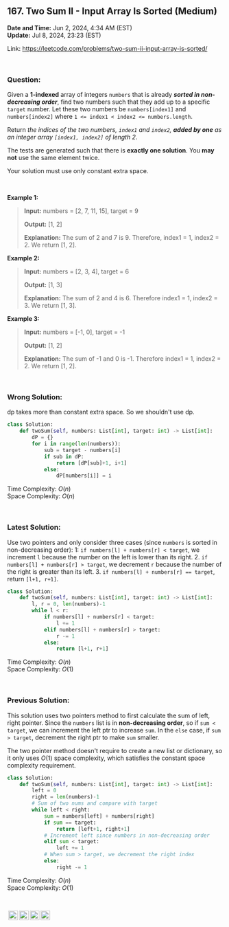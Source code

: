 ## 167. Two Sum II - Input Array Is Sorted (Medium)
**Date and Time:** Jun 2, 2024, 4:34 AM (EST) <br>
**Update:** Jul 8, 2024, 23:23 (EST)

Link: https://leetcode.com/problems/two-sum-ii-input-array-is-sorted/

<br>

### Question:
Given a __1-indexed__ array of integers `numbers` that is already _**sorted in non-decreasing order**_, find two numbers such that they add up to a specific `target` number. Let these two numbers be `numbers[index1]` and `numbers[index2]` where `1 <= index1 < index2 <= numbers.length`.

Return _the indices of the two numbers, _`index1` and `index2`_, **added by one** as an integer array `[index1, index2]` of length 2_.

The tests are generated such that there is **exactly one solution**. You **may not** use the same element twice.

Your solution must use only constant extra space.

<br>

**Example 1:**
> **Input:** numbers = [2, 7, 11, 15], target = 9
> 
> **Output:** [1, 2]
>
> **Explanation:** The sum of 2 and 7 is 9. Therefore, index1 = 1, index2 = 2. We return [1, 2].

**Example 2:**
> **Input:** numbers = [2, 3, 4], target = 6
> 
> **Output:** [1, 3]
>
> **Explanation:** The sum of 2 and 4 is 6. Therefore index1 = 1, index2 = 3. We return [1, 3].

**Example 3:**
> **Input:** numbers = [-1, 0], target = -1
> 
> **Output:** [1, 2]
>
> **Explanation:** The sum of -1 and 0 is -1. Therefore index1 = 1, index2 = 2. We return [1, 2].

<br>

### Wrong Solution:
dp takes more than constant extra space. So we shouldn't use dp.
```python
class Solution:
    def twoSum(self, numbers: List[int], target: int) -> List[int]:
        dP = {}
        for i in range(len(numbers)):
            sub = target - numbers[i]
            if sub in dP:
                return [dP[sub]+1, i+1]
            else:
                dP[numbers[i]] = i
```
Time Complexity: $O(n)$ <br>
Space Complexity: $O(n)$

<br>

### Latest Solution:
Use two pointers and only consider three cases (since `numbers` is sorted in non-decreasing order): 1: `if numbers[l] + numbers[r] < target`, we increment `l` because the number on the left is lower than its right. 2. `if numbers[l] + numbers[r] > target`, we decrement `r` because the number of the right is greater than its left. 3. `if numbers[l] + numbers[r] == target`, return `[l+1, r+1]`.
```python
class Solution:
    def twoSum(self, numbers: List[int], target: int) -> List[int]:
        l, r = 0, len(numbers)-1
        while l < r:
            if numbers[l] + numbers[r] < target:
                l += 1
            elif numbers[l] + numbers[r] > target:
                r -= 1
            else:
                return [l+1, r+1]
```
Time Complexity: $O(n)$ <br>
Space Complexity: $O(1)$

<br>

### Previous Solution:
This solution uses two pointers method to first calculate the sum of left, right pointer. Since the `numbers` list is in **non-decreasing order**, so if `sum < target`,  we can increment the left ptr to increase `sum`. In the `else` case, if `sum > target`, decrement the right ptr to make `sum` smaller.

The two pointer method doesn't require to create a new list or dictionary, so it only uses $O(1)$ space complexity, which satisfies the constant space complexity requirement.
```python
class Solution:
    def twoSum(self, numbers: List[int], target: int) -> List[int]:
        left = 0
        right = len(numbers)-1
        # Sum of two nums and compare with target
        while left < right:
            sum = numbers[left] + numbers[right]
            if sum == target:
                return [left+1, right+1]
            # Increment left since numbers in non-decreasing order
            elif sum < target:
                left += 1
            # When sum > target, we decrement the right index
            else:
                right -= 1
```
Time Complexity: $O(n)$ <br>
Space Complexity: $O(1)$

<br>

<img style="height:22px!important;margin-left:3px;vertical-align:text-bottom;" src="https://mirrors.creativecommons.org/presskit/icons/cc.svg?ref=chooser-v1" alt="CC BY-NC-SA" title="CC BY-NC-SA"><img style="height:22px!important;margin-left:3px;vertical-align:text-bottom;" src="https://mirrors.creativecommons.org/presskit/icons/by.svg?ref=chooser-v1" alt="BY: credit must be given to the creator" title="BY: credit must be given to the creator"><img style="height:22px!important;margin-left:3px;vertical-align:text-bottom;" src="https://mirrors.creativecommons.org/presskit/icons/nc.svg?ref=chooser-v1" alt="NC: Only noncommercial uses of the work are permitted" title="NC: Only noncommercial uses of the work are permitted"><img style="height:22px!important;margin-left:3px;vertical-align:text-bottom;" src="https://mirrors.creativecommons.org/presskit/icons/sa.svg?ref=chooser-v1" alt="SA: Adaptations must be shared under the same terms" title="SA: Adaptations must be shared under the same terms">